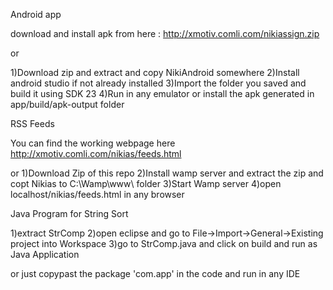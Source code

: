 
Android app

download and install apk from here : http://xmotiv.comli.com/nikiassign.zip

or

1)Download zip and extract and copy NikiAndroid somewhere
2)Install android studio if not already installed
3)Import the folder you saved and build it using SDK 23
4)Run in any emulator or install the apk generated in app/build/apk-output folder


RSS Feeds

You can find the working webpage here
http://xmotiv.comli.com/nikias/feeds.html

or
1)Download Zip of this repo 
2)Install wamp server and extract the zip and copt Nikias to C:\Wamp\www\ folder
3)Start Wamp server
4)open localhost/nikias/feeds.html in any browser

Java Program for String Sort

1)extract StrComp
2)open eclipse and go to File->Import->General->Existing project into Workspace
3)go to StrComp.java and click on build and run as Java Application

or just copypast the package 'com.app' in the code and run in any IDE
